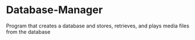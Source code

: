# Database-Manager
Program that creates a database and stores, retrieves, and plays media files from the database
